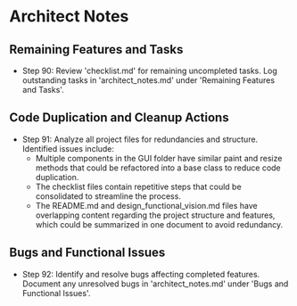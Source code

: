 # Architect Notes

## Remaining Features and Tasks
- Step 90: Review 'checklist.md' for remaining uncompleted tasks. Log outstanding tasks in 'architect_notes.md' under 'Remaining Features and Tasks'.

## Code Duplication and Cleanup Actions
- Step 91: Analyze all project files for redundancies and structure. Identified issues include:
  - Multiple components in the GUI folder have similar paint and resize methods that could be refactored into a base class to reduce code duplication.
  - The checklist files contain repetitive steps that could be consolidated to streamline the process.
  - The README.md and design_functional_vision.md files have overlapping content regarding the project structure and features, which could be summarized in one document to avoid redundancy.

## Bugs and Functional Issues
- Step 92: Identify and resolve bugs affecting completed features. Document any unresolved bugs in 'architect_notes.md' under 'Bugs and Functional Issues'.
